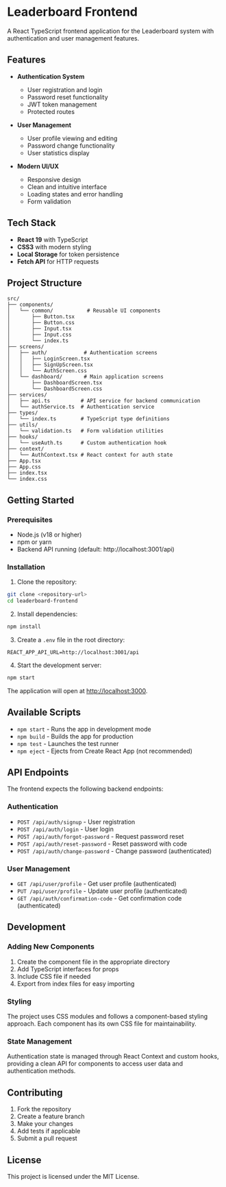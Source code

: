 # Leaderboard Frontend

A React TypeScript frontend application for the Leaderboard system with authentication and user management features.

## Features

- **Authentication System**

  - User registration and login
  - Password reset functionality
  - JWT token management
  - Protected routes

- **User Management**

  - User profile viewing and editing
  - Password change functionality
  - User statistics display

- **Modern UI/UX**
  - Responsive design
  - Clean and intuitive interface
  - Loading states and error handling
  - Form validation

## Tech Stack

- **React 19** with TypeScript
- **CSS3** with modern styling
- **Local Storage** for token persistence
- **Fetch API** for HTTP requests

## Project Structure

```
src/
├── components/
│   └── common/           # Reusable UI components
│       ├── Button.tsx
│       ├── Button.css
│       ├── Input.tsx
│       ├── Input.css
│       └── index.ts
├── screens/
│   ├── auth/            # Authentication screens
│   │   ├── LoginScreen.tsx
│   │   ├── SignUpScreen.tsx
│   │   └── AuthScreen.css
│   └── dashboard/       # Main application screens
│       ├── DashboardScreen.tsx
│       └── DashboardScreen.css
├── services/
│   ├── api.ts          # API service for backend communication
│   └── authService.ts  # Authentication service
├── types/
│   └── index.ts        # TypeScript type definitions
├── utils/
│   └── validation.ts   # Form validation utilities
├── hooks/
│   └── useAuth.ts      # Custom authentication hook
├── context/
│   └── AuthContext.tsx # React context for auth state
├── App.tsx
├── App.css
├── index.tsx
└── index.css
```

## Getting Started

### Prerequisites

- Node.js (v18 or higher)
- npm or yarn
- Backend API running (default: http://localhost:3001/api)

### Installation

1. Clone the repository:

```bash
git clone <repository-url>
cd leaderboard-frontend
```

2. Install dependencies:

```bash
npm install
```

3. Create a `.env` file in the root directory:

```env
REACT_APP_API_URL=http://localhost:3001/api
```

4. Start the development server:

```bash
npm start
```

The application will open at [http://localhost:3000](http://localhost:3000).

## Available Scripts

- `npm start` - Runs the app in development mode
- `npm build` - Builds the app for production
- `npm test` - Launches the test runner
- `npm eject` - Ejects from Create React App (not recommended)

## API Endpoints

The frontend expects the following backend endpoints:

### Authentication

- `POST /api/auth/signup` - User registration
- `POST /api/auth/login` - User login
- `POST /api/auth/forgot-password` - Request password reset
- `POST /api/auth/reset-password` - Reset password with code
- `POST /api/auth/change-password` - Change password (authenticated)

### User Management

- `GET /api/user/profile` - Get user profile (authenticated)
- `PUT /api/user/profile` - Update user profile (authenticated)
- `GET /api/auth/confirmation-code` - Get confirmation code (authenticated)

## Development

### Adding New Components

1. Create the component file in the appropriate directory
2. Add TypeScript interfaces for props
3. Include CSS file if needed
4. Export from index files for easy importing

### Styling

The project uses CSS modules and follows a component-based styling approach. Each component has its own CSS file for maintainability.

### State Management

Authentication state is managed through React Context and custom hooks, providing a clean API for components to access user data and authentication methods.

## Contributing

1. Fork the repository
2. Create a feature branch
3. Make your changes
4. Add tests if applicable
5. Submit a pull request

## License

This project is licensed under the MIT License.

